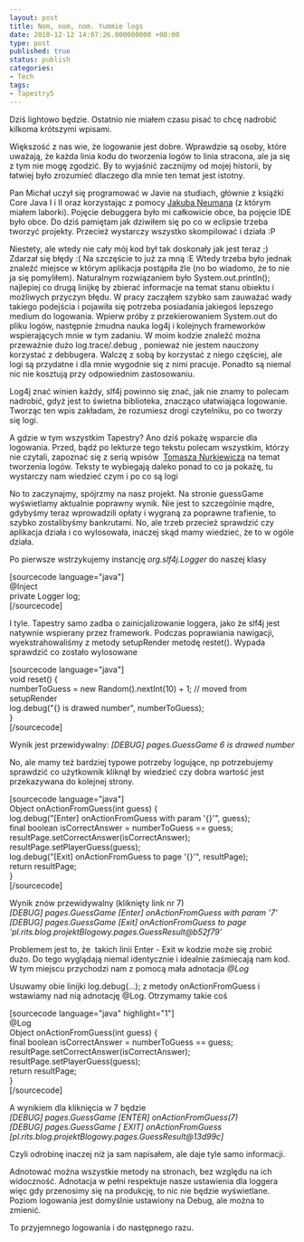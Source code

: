 ```yaml
---
layout: post
title: Nom, nom, nom. Yummie logs
date: 2010-12-12 14:07:26.000000000 +00:00
type: post
published: true
status: publish
categories:
- Tech
tags:
- Tapestry5
---
```

<p>Dziś lightowo będzie. Ostatnio nie miałem czasu pisać to chcę nadrobić kilkoma krótszymi wpisami.</p>
<p>Większość z nas wie, że logowanie jest dobre. Wprawdzie są osoby, które uważają, że każda linia kodu do tworzenia logów to linia stracona, ale ja się z tym nie mogę zgodzić. By to wyjaśnić zacznijmy od mojej historii, by łatwiej było zrozumieć dlaczego dla mnie ten temat jest istotny.</p>
<p>Pan Michał uczył się programować w Javie na studiach, głównie z książki Core Java I i II oraz korzystając z pomocy <a href="https://pe.ug.edu.pl/nauczyciel/631" target="_blank">Jakuba Neumana</a> (z którym miałem laborki). Pojęcie debuggera było mi całkowicie obce, ba pojęcie IDE było obce. Do dziś pamiętam jak dziwiłem się po co w eclipsie trzeba tworzyć projekty. Przecież wystarczy wszystko skompilować i działa :P</p>
<p>Niestety, ale wtedy nie cały mój kod był tak doskonały jak jest teraz ;) Zdarzał się błędy :( Na szczęście to już za mną :E Wtedy trzeba było jednak znaleźć miejsce w którym aplikacja postąpiła źle (no bo wiadomo, że to nie ja się pomyliłem). Naturalnym rozwiązaniem było System.out.println(); najlepiej co drugą linijkę by zbierać informacje na temat stanu obiektu i możliwych przyczyn błędu. W pracy zacząłem szybko sam zauważać wady takiego podejścia i pojawiła się potrzeba posiadania jakiegoś lepszego medium do logowania. Wpierw próby z przekierowaniem System.out do pliku logów, następnie żmudna nauka log4j i kolejnych frameworków wspierających mnie w tym zadaniu. W moim kodzie znaleźć można przeważnie dużo log.trace/.debug , ponieważ nie jestem nauczony korzystać z debbugera. Walczę z sobą by korzystać z niego częściej, ale logi są przydatne i dla mnie wygodnie się z nimi pracuje. Ponadto są niemal nic nie kosztują przy odpowiednim zastosowaniu.</p>
<p>Log4j znać winien każdy, slf4j powinno się znać, jak nie znamy to polecam nadrobić, gdyż jest to świetna biblioteka, znacząco ułatwiająca logowanie. Tworząc ten wpis zakładam, że rozumiesz drogi czytelniku, po co tworzy się logi.</p>
<p>A gdzie w tym wszystkim Tapestry? Ano dziś pokażę wsparcie dla logowania. Przed, bądź po lekturze tego tekstu polecam wszystkim, którzy nie czytali, zapoznać się z serią wpisów  <a title="Clean code, Clean logs" href="http://nurkiewicz.blogspot.com/search/label/logging">Tomasza Nurkiewicza</a> na temat tworzenia logów. Teksty te wybiegają daleko ponad to co ja pokażę, tu wystarczy nam wiedzieć czym i po co są logi</p>
<p>No to zaczynajmy, spójrzmy na nasz projekt. Na stronie guessGame wyświetlamy aktualnie poprawny wynik. Nie jest to szczególnie mądre, gdybyśmy teraz wprowadzili opłaty i wygraną za poprawne trafienie, to szybko zostalibyśmy bankrutami. No, ale trzeb przecież sprawdzić czy aplikacja działa i co wylosowała, inaczej skąd mamy wiedzieć, że to w ogóle działa.</p>
<p>Po pierwsze wstrzykujemy instancję <em>org.slf4j.Logger</em> do naszej klasy</p>
<p>[sourcecode language="java"]<br />
@Inject<br />
private Logger log;<br />
[/sourcecode]</p>
<p>I tyle. Tapestry samo zadba o zainicjalizowanie loggera, jako że slf4j jest natywnie wspierany przez framework. Podczas poprawiania nawigacji, wyekstrahowaliśmy z metody setupRender metodę restet(). Wypada sprawdzić co zostało wylosowane</p>
<p>[sourcecode language="java"]<br />
void reset() {<br />
	numberToGuess = new Random().nextInt(10) + 1; // moved from setupRender<br />
	log.debug(&quot;{} is drawed number&quot;, numberToGuess);<br />
}<br />
[/sourcecode]</p>
<p>Wynik jest przewidywalny: <em>[DEBUG] pages.GuessGame 6 is drawed number</em></p>
<p>No, ale mamy też bardziej typowe potrzeby logujące, np potrzebujemy sprawdzić co użytkownik kliknął by wiedzieć czy dobra wartość jest przekazywana do kolejnej strony.</p>
<p>[sourcecode language="java"]<br />
Object onActionFromGuess(int guess) {<br />
	log.debug(&quot;[Enter] onActionFromGuess with param '{}'&quot;, guess);<br />
	final boolean isCorrectAnswer = numberToGuess == guess;<br />
	resultPage.setCorrectAnswer(isCorrectAnswer);<br />
	resultPage.setPlayerGuess(guess);<br />
	log.debug(&quot;[Exit] onActionFromGuess to page '{}'&quot;, resultPage);<br />
	return resultPage;<br />
}<br />
[/sourcecode]</p>
<p>Wynik znów przewidywalny (kliknięty link nr 7)<br />
<em>[DEBUG] pages.GuessGame [Enter] onActionFromGuess with param '7'</em><br />
<em> [DEBUG] pages.GuessGame [Exit] onActionFromGuess to page 'pl.rits.blog.projektBlogowy.pages.GuessResult@b52f79'</em></p>
<p>Problemem jest to, że  takich linii Enter - Exit w kodzie może się zrobić dużo. Do tego wyglądają niemal identycznie i idealnie zaśmiecają nam kod. W tym miejscu przychodzi nam z pomocą mała adnotacja <em>@Log</em></p>
<p>Usuwamy obie linijki log.debug(...); z metody onActionFromGuess i wstawiamy nad nią adnotację @Log. Otrzymamy takie coś</p>
<p>[sourcecode language="java" highlight="1"]<br />
@Log<br />
Object onActionFromGuess(int guess) {<br />
	final boolean isCorrectAnswer = numberToGuess == guess;<br />
	resultPage.setCorrectAnswer(isCorrectAnswer);<br />
	resultPage.setPlayerGuess(guess);<br />
	return resultPage;<br />
}<br />
[/sourcecode]</p>
<p>A wynikiem dla kliknięcia w 7 będzie<br />
<em>[DEBUG] pages.GuessGame [ENTER] onActionFromGuess(7)</em><br />
<em> [DEBUG] pages.GuessGame [ EXIT] onActionFromGuess [pl.rits.blog.projektBlogowy.pages.GuessResult@13d99c]</em></p>
<p>Czyli odrobinę inaczej niż ja sam napisałem, ale daje tyle samo informacji.</p>
<p>Adnotować można wszystkie metody na stronach, bez względu na ich widoczność. Adnotacja w pełni respektuje nasze ustawienia dla loggera więc gdy przenosimy się na produkcję, to nic nie będzie wyświetlane. Poziom logowania jest domyślnie ustawiony na Debug, ale można to zmienić.</p>
<p>To przyjemnego logowania i do następnego razu.</p>

